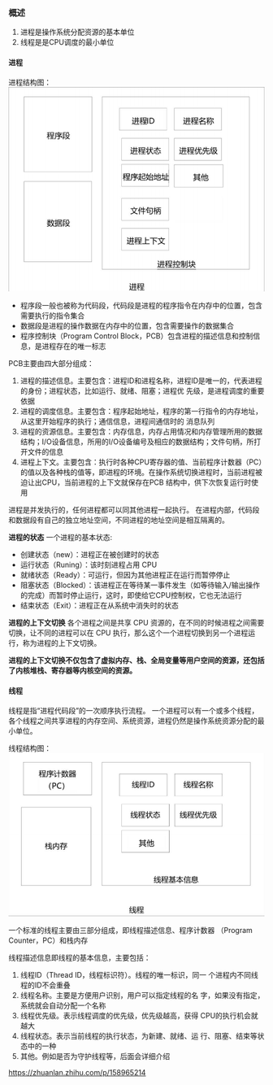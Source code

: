 ### 概述
1. 进程是操作系统分配资源的基本单位
2. 线程是是CPU调度的最小单位

#### 进程

进程结构图：
![进程的结构图：](https://raw.githubusercontent.com/qinguan1/qinguan1.github.io/main/docs/assets/img/qinguan/进程结构图.png)

- 程序段一般也被称为代码段，代码段是进程的程序指令在内存中的位置，包含需要执行的指令集合
- 数据段是进程的操作数据在内存中的位置，包含需要操作的数据集合
- 程序控制块（Program Control Block，PCB）包含进程的描述信息和控制信息，是进程存在的唯一标志

PCB主要由四大部分组成：
1. 进程的描述信息。主要包含：进程ID和进程名称，进程ID是唯一的，代表进程的身份；进程状态，比如运行、就绪、阻塞；进程优 先级，是进程调度的重要依据
2. 进程的调度信息。主要包含：程序起始地址，程序的第一行指令的内存地址，从这里开始程序的执行；通信信息，进程间通信时的 消息队列
3. 进程的资源信息。主要包含：内存信息，内存占用情况和内存管理所用的数据结构；I/O设备信息，所用的I/O设备编号及相应的数据结构；文件句柄，所打开文件的信息
4. 进程上下文。主要包含：执行时各种CPU寄存器的值、当前程序计数器（PC）的值以及各种栈的值等，即进程的环境。在操作系统切换进程时，当前进程被迫让出CPU，当前进程的上下文就保存在PCB 结构中，供下次恢复运行时使用

进程是并发执行的，任何进程都可以同其他进程一起执行。
在进程内部，代码段和数据段有自己的独立地址空间，不同进程的地址空间是相互隔离的。

**进程的状态**
一个进程的基本状态:
- 创建状态（new）：进程正在被创建时的状态
- 运行状态（Runing）：该时刻进程占用 CPU
- 就绪状态（Ready）：可运行，但因为其他进程正在运行而暂停停止
- 阻塞状态（Blocked）：该进程正在等待某一事件发生（如等待输入/输出操作的完成）而暂时停止运行，这时，即使给它CPU控制权，它也无法运行
- 结束状态（Exit）：进程正在从系统中消失时的状态

**进程的上下文切换**
各个进程之间是共享 CPU 资源的，在不同的时候进程之间需要切换，让不同的进程可以在 CPU 执行，那么这个一个进程切换到另一个进程运行，称为进程的上下文切换。

**进程的上下文切换不仅包含了虚拟内存、栈、全局变量等用户空间的资源，还包括了内核堆栈、寄存器等内核空间的资源。**


#### 线程

线程是指“进程代码段”的一次顺序执行流程。
一个进程可以有一个或多个线程，各个线程之间共享进程的内存空间、系统资源，进程仍然是操作系统资源分配的最小单位。

线程结构图：
![线程的结构图：](https://raw.githubusercontent.com/qinguan1/qinguan1.github.io/main/docs/assets/img/qinguan/线程结构图.png)

一个标准的线程主要由三部分组成，即线程描述信息、程序计数器 （Program Counter，PC）和栈内存

线程描述信息即线程的基本信息，主要包括： 
1. 线程ID（Thread ID，线程标识符）。线程的唯一标识，同一 个进程内不同线程的ID不会重叠
2. 线程名称。主要是方便用户识别，用户可以指定线程的名 字，如果没有指定，系统就会自动分配一个名称
3. 线程优先级。表示线程调度的优先级，优先级越高，获得 CPU的执行机会就越大
4. 线程状态。表示当前线程的执行状态，为新建、就绪、运 行、阻塞、结束等状态中的一种
5. 其他。例如是否为守护线程等，后面会详细介绍





https://zhuanlan.zhihu.com/p/158965214











